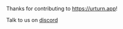 Thanks for contributing to https://urturn.app!

Talk to us on [discord](https://discord.gg/myWacjdb5S)
